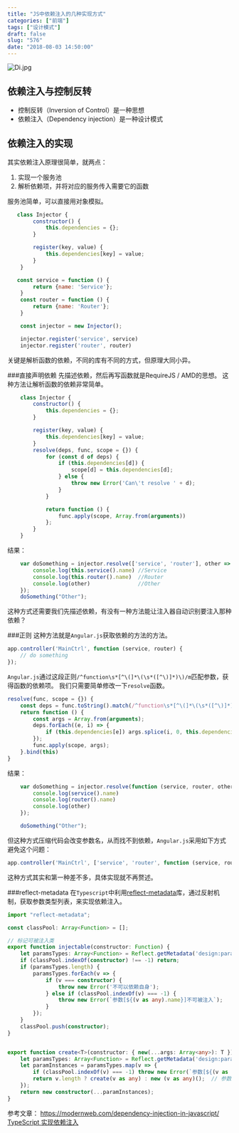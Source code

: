 ```yaml
---
title: "JS中依赖注入的几种实现方式"
categories: ["前端"]
tags: ["设计模式"]
draft: false
slug: "576"
date: "2018-08-03 14:50:00"
---
```


![Di.jpg][1]
## 依赖注入与控制反转
- 控制反转（Inversion of Control）是一种思想
- 依赖注入（Dependency injection）是一种设计模式

## 依赖注入的实现
其实依赖注入原理很简单，就两点：
1. 实现一个服务池
2. 解析依赖项，并将对应的服务传入需要它的函数

服务池简单，可以直接用对象模拟。
```js
   class Injector {
        constructor() {
            this.dependencies = {};
        }

        register(key, value) {
            this.dependencies[key] = value;
        }
    }

   const service = function () {
        return {name: 'Service'};
    }
    const router = function () {
        return {name: 'Router'};
    }

    const injector = new Injector();

    injector.register('service', service)
    injector.register('router', router)
```
关键是解析函数的依赖，不同的库有不同的方式，但原理大同小异。

###直接声明依赖
先描述依赖，然后再写函数就是RequireJS / AMD的思想。
这种方法让解析函数的依赖非常简单。
```js
    class Injector {
        constructor() {
            this.dependencies = {};
        }

        register(key, value) {
            this.dependencies[key] = value;
        }
        resolve(deps, func, scope = {}) {
            for (const d of deps) {
                if (this.dependencies[d]) {
                    scope[d] = this.dependencies[d];
                } else {
                    throw new Error('Can\'t resolve ' + d);
                }
            }

            return function () {
                func.apply(scope, Array.from(arguments))
            };
        }
    }
```
结果：
```js
    var doSomething = injector.resolve(['service', 'router'], other => {
        console.log(this.service().name) //Service
        console.log(this.router().name)  //Router
        console.log(other)               //Other
    });
    doSomething("Other");
```
这种方式还需要我们先描述依赖，有没有一种方法能让注入器自动识别要注入那种依赖？

###正则
这种方法就是`Angular.js`获取依赖的方法的方法。
```js
app.controller('MainCtrl', function (service, router) {
    // do something
});
```
`Angular.js`通过这段正则`/^function\s*[^\(]*\(\s*([^\)]*)\)/m`匹配参数，获得函数的依赖项。
我们只需要简单修改一下`resolve`函数。

```js
resolve(func, scope = {}) {
    const deps = func.toString().match(/^function\s*[^\(]*\(\s*([^\)]*)\)/m)[1].replace(/ /g, '').split(',');
    return function () {
        const args = Array.from(arguments);
        deps.forEach((e, i) => {
            if (this.dependencies[e]) args.splice(i, 0, this.dependencies[e]);
        });
        func.apply(scope, args);
    }.bind(this)
}
```
结果：
```js
    var doSomething = injector.resolve(function (service, router, other) {
        console.log(service().name)
        console.log(router().name)
        console.log(other)
    });

    doSomething("Other");
```

但这种方式压缩代码会改变参数名，从而找不到依赖，`Angular.js`采用如下方式避免这个问题：
```js
app.controller('MainCtrl', ['service', 'router', function (service, router, other) { }]);
```
这种方式其实和第一种差不多，具体实现就不再赘述。

###reflect-metadata
在`Typescript`中利用[reflect-metadata][2]库，通过反射机制，获取参数类型列表，来实现依赖注入。
```typescript
import "reflect-metadata";

const classPool: Array<Function> = [];

// 标记可被注入类
export function injectable(constructor: Function) {
    let paramsTypes: Array<Function> = Reflect.getMetadata('design:paramtypes', constructor);
    if (classPool.indexOf(constructor) !== -1) return;
    if (paramsTypes.length) {
        paramsTypes.forEach(v => {
            if (v === constructor) {
                throw new Error('不可以依赖自身');
            } else if (classPool.indexOf(v) === -1) {
                throw new Error(`参数[${(v as any).name}]不可被注入`);
            }
        });
    }
    classPool.push(constructor);
}


export function create<T>(constructor: { new(...args: Array<any>): T }): T {
    let paramsTypes: Array<Function> = Reflect.getMetadata('design:paramtypes', constructor);
    let paramInstances = paramsTypes.map(v => {
        if (classPool.indexOf(v) === -1) throw new Error(`参数[${(v as any).name}]不可被注入`);
        return v.length ? create(v as any) : new (v as any)();  // 参数有依赖项则进行递归
    });
    return new constructor(...paramInstances);
}
```

参考文章：
https://modernweb.com/dependency-injection-in-javascript/
[TypeScript 实现依赖注入][3]


  [1]: https://img.zhangchen915.com/2018/08/3260314313.jpg
  [2]: https://github.com/rbuckton/reflect-metadata
  [3]: https://zhuanlan.zhihu.com/p/22962797?refer=angular2
